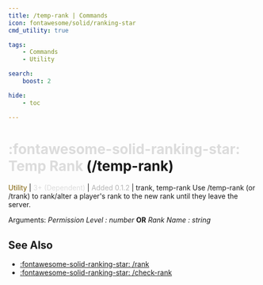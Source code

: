```yaml
---
title: /temp-rank | Commands
icon: fontawesome/solid/ranking-star
cmd_utility: true

tags:
    - Commands
    - Utility

search:
    boost: 2

hide:
    - toc

---
```

# <p style="color: rgb(220,220,220); display: inline;">:fontawesome-solid-ranking-star: Temp Rank</p> (/temp-rank)
<div style="display:inline;">
<p style="color: #7F5F02; display: inline;">Utility</p> | <p style="color: rgb(220,220,220); display: inline;">3+ (Dependent)</p> | <p style="color: rgb(180,180,180); display: inline;"> Added 0.1.2</p> | trank, temp-rank
</div>
Use /temp-rank (or /trank) to rank/alter a player's rank to the new rank until they leave the server.

Arguments: _Permission Level : number_ **OR** _Rank Name : string_

## See Also
* [:fontawesome-solid-ranking-star: /rank](./rank.md)
* [:fontawesome-solid-ranking-star: /check-rank](./checkrank.md)